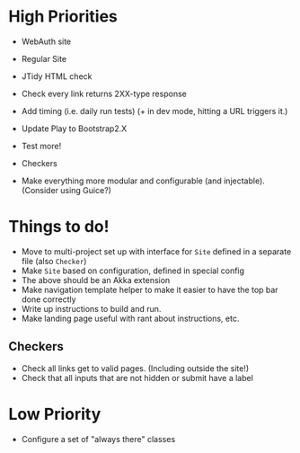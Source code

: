 # High Priorities #

 - WebAuth site
 - Regular Site
 - JTidy HTML check
 - Check every link returns 2XX-type response
 - Add timing (i.e. daily run tests) (+ in dev mode, hitting a URL triggers it.)

 - Update Play to Bootstrap2.X
 - Test more!
 - Checkers
 - Make everything more modular and configurable (and injectable).
   (Consider using Guice?)

# Things to do! #

 - Move to multi-project set up with interface for `Site` defined in a separate file (also `Checker`)
 - Make `Site` based on configuration, defined in special config
 - The above should be an Akka extension
 - Make navigation template helper to make it easier to have the top bar done correctly
 - Write up instructions to build and run.
 - Make landing page useful with rant about instructions, etc.

## Checkers ##

 - Check all links get to valid pages. (Including outside the site!)
 - Check that all inputs that are not hidden or submit have a label

# Low Priority #

 - Configure a set of "always there" classes